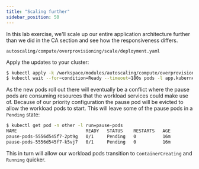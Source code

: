 ```yaml
---
title: "Scaling further"
sidebar_position: 50
---
```


In this lab exercise, we'll scale up our entire application architecture further than we did in the CA section and see how the responsiveness differs.

```file
autoscaling/compute/overprovisioning/scale/deployment.yaml
```

Apply the updates to your cluster:

```bash timeout=180 hook=overprovisioning-scale
$ kubectl apply -k /workspace/modules/autoscaling/compute/overprovisioning/scale
$ kubectl wait --for=condition=Ready --timeout=180s pods -l app.kubernetes.io/created-by=eks-workshop -A
```

As the new pods roll out there will eventually be a conflict where the pause pods are consuming resources that the workload services could make use of. Because of our priority configuration the pause pod will be evicted to allow the workload pods to start. This will leave some of the pause pods in a `Pending` state:

```bash
$ kubectl get pod -n other -l run=pause-pods
NAME                          READY   STATUS    RESTARTS   AGE
pause-pods-5556d545f7-2pt9g   0/1     Pending   0          16m
pause-pods-5556d545f7-k5vj7   0/1     Pending   0          16m
```

This in turn will allow our workload pods transition to `ContainerCreating` and `Running` quicker.

